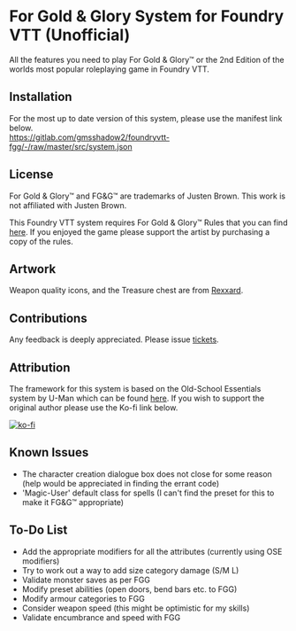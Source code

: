 # For Gold & Glory System for Foundry VTT (Unofficial)
All the features you need to play For Gold & Glory™ or the 2nd Edition of the worlds most popular roleplaying game in Foundry VTT.

## Installation
For the most up to date version of this system, please use the manifest link below.\
https://gitlab.com/gmsshadow2/foundryvtt-fgg/-/raw/master/src/system.json

## License
For Gold & Glory™ and FG&G™ are trademarks of Justen Brown. This work is not affiliated with Justen Brown.

This Foundry VTT system requires For Gold & Glory™ Rules that you can find [here](https://www.drivethrurpg.com/product/156530/For-Gold--Glory). If you enjoyed the game please support the artist by purchasing a copy of the rules.

## Artwork
Weapon quality icons, and the Treasure chest are from [Rexxard](https://assetstore.unity.com/packages/2d/gui/icons/flat-skills-icons-82713).

## Contributions
Any feedback is deeply appreciated. Please issue [tickets](https://gitlab.com/gmsshadow2/foundryvtt-fgg/-/boards).

## Attribution
The framework for this system is based on the Old-School Essentials system by U-Man which can be found [here](https://gitlab.com/mesfoliesludiques/foundryvtt-ose). If you wish to support the original author please use the Ko-fi link below.

[![ko-fi](https://www.ko-fi.com/img/githubbutton_sm.svg)](https://ko-fi.com/H2H21WMKA)

## Known Issues
- The character creation dialogue box does not close for some reason (help would be appreciated in finding the errant code)
- 'Magic-User' default class for spells (I can't find the preset for this to make it FG&G™ appropriate)

## To-Do List
- Add the appropriate modifiers for all the attributes (currently using OSE modifiers)
- Try to work out a way to add size category damage (S/M L)
- Validate monster saves as per FGG
- Modify preset abilities (open doors, bend bars etc. to FGG)
- Modify armour categories to FGG
- Consider weapon speed (this might be optimistic for my skills)
- Validate encumbrance  and speed with FGG
